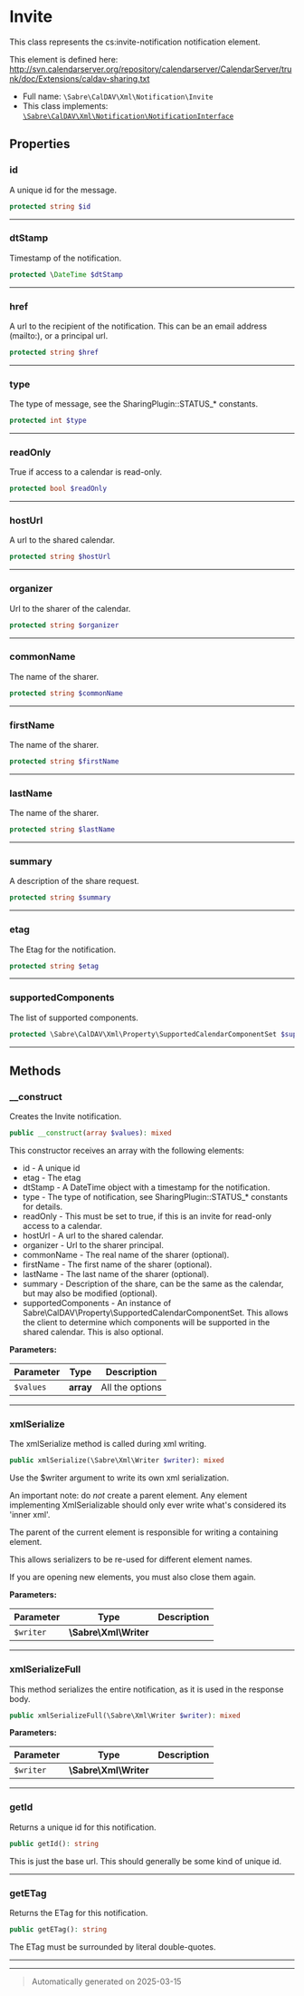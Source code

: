 
# Invite

This class represents the cs:invite-notification notification element.

This element is defined here:
http://svn.calendarserver.org/repository/calendarserver/CalendarServer/trunk/doc/Extensions/caldav-sharing.txt

* Full name: `\Sabre\CalDAV\Xml\Notification\Invite`
* This class implements:
[`\Sabre\CalDAV\Xml\Notification\NotificationInterface`](./NotificationInterface.md)



## Properties


### id

A unique id for the message.

```php
protected string $id
```






***

### dtStamp

Timestamp of the notification.

```php
protected \DateTime $dtStamp
```






***

### href

A url to the recipient of the notification. This can be an email
address (mailto:), or a principal url.

```php
protected string $href
```






***

### type

The type of message, see the SharingPlugin::STATUS_* constants.

```php
protected int $type
```






***

### readOnly

True if access to a calendar is read-only.

```php
protected bool $readOnly
```






***

### hostUrl

A url to the shared calendar.

```php
protected string $hostUrl
```






***

### organizer

Url to the sharer of the calendar.

```php
protected string $organizer
```






***

### commonName

The name of the sharer.

```php
protected string $commonName
```






***

### firstName

The name of the sharer.

```php
protected string $firstName
```






***

### lastName

The name of the sharer.

```php
protected string $lastName
```






***

### summary

A description of the share request.

```php
protected string $summary
```






***

### etag

The Etag for the notification.

```php
protected string $etag
```






***

### supportedComponents

The list of supported components.

```php
protected \Sabre\CalDAV\Xml\Property\SupportedCalendarComponentSet $supportedComponents
```






***

## Methods


### __construct

Creates the Invite notification.

```php
public __construct(array $values): mixed
```

This constructor receives an array with the following elements:

* id           - A unique id
* etag         - The etag
* dtStamp      - A DateTime object with a timestamp for the notification.
* type         - The type of notification, see SharingPlugin::STATUS_*
                 constants for details.
* readOnly     - This must be set to true, if this is an invite for
                 read-only access to a calendar.
* hostUrl      - A url to the shared calendar.
* organizer    - Url to the sharer principal.
* commonName   - The real name of the sharer (optional).
* firstName    - The first name of the sharer (optional).
* lastName     - The last name of the sharer (optional).
* summary      - Description of the share, can be the same as the
                 calendar, but may also be modified (optional).
* supportedComponents - An instance of
                 Sabre\CalDAV\Property\SupportedCalendarComponentSet.
                 This allows the client to determine which components
                 will be supported in the shared calendar. This is
                 also optional.






**Parameters:**

| Parameter | Type | Description |
|-----------|------|-------------|
| `$values` | **array** | All the options |





***

### xmlSerialize

The xmlSerialize method is called during xml writing.

```php
public xmlSerialize(\Sabre\Xml\Writer $writer): mixed
```

Use the $writer argument to write its own xml serialization.

An important note: do _not_ create a parent element. Any element
implementing XmlSerializable should only ever write what's considered
its 'inner xml'.

The parent of the current element is responsible for writing a
containing element.

This allows serializers to be re-used for different element names.

If you are opening new elements, you must also close them again.






**Parameters:**

| Parameter | Type | Description |
|-----------|------|-------------|
| `$writer` | **\Sabre\Xml\Writer** |  |





***

### xmlSerializeFull

This method serializes the entire notification, as it is used in the
response body.

```php
public xmlSerializeFull(\Sabre\Xml\Writer $writer): mixed
```








**Parameters:**

| Parameter | Type | Description |
|-----------|------|-------------|
| `$writer` | **\Sabre\Xml\Writer** |  |





***

### getId

Returns a unique id for this notification.

```php
public getId(): string
```

This is just the base url. This should generally be some kind of unique
id.










***

### getETag

Returns the ETag for this notification.

```php
public getETag(): string
```

The ETag must be surrounded by literal double-quotes.










***


***
> Automatically generated on 2025-03-15
